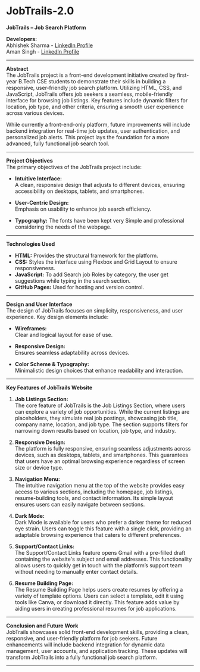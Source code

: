 # **JobTrails-2.0**

**JobTrails – Job Search Platform**

**Developers:**  
Abhishek Sharma - [LinkedIn Profile](www.linkedin.com/in/abhishek-sharma-16a8071b7)  
Aman Singh - [LinkedIn Profile](www.linkedin.com/in/aman-singh-96115a335)

---

**Abstract**  
The JobTrails project is a front-end development initiative created by first-year B.Tech CSE students to demonstrate their skills in building a responsive, user-friendly job search platform. Utilizing HTML, CSS, and JavaScript, JobTrails offers job seekers a seamless, mobile-friendly interface for browsing job listings. Key features include dynamic filters for location, job type, and other criteria, ensuring a smooth user experience across various devices.

While currently a front-end-only platform, future improvements will include backend integration for real-time job updates, user authentication, and personalized job alerts. This project lays the foundation for a more advanced, fully functional job search tool.

---

**Project Objectives**  
The primary objectives of the JobTrails project include:

- **Intuitive Interface:**  
  A clean, responsive design that adjusts to different devices, ensuring accessibility on desktops, tablets, and smartphones.

- **User-Centric Design:**  
  Emphasis on usability to enhance job search efficiency.
  
- **Typography:**
  The fonts have been kept very Simple and professional considering the needs of the webpage.

  

---

**Technologies Used**  
- **HTML:** Provides the structural framework for the platform.
- **CSS:** Styles the interface using Flexbox and Grid Layout to ensure responsiveness.
- **JavaScript:** To add Search job Roles by category, the user get suggestions while typing in the search section.
- **GitHub Pages:** Used for hosting and version control.

---

**Design and User Interface**  
The design of JobTrails focuses on simplicity, responsiveness, and user experience. Key design elements include:

- **Wireframes:**  
  Clear and logical layout for ease of use.

- **Responsive Design:**  
  Ensures seamless adaptability across devices.

- **Color Scheme & Typography:**  
  Minimalistic design choices that enhance readability and interaction.

---

**Key Features of JobTrails Website**

1. **Job Listings Section:**  
   The core feature of JobTrails is the Job Listings Section, where users can explore a variety of job opportunities. While the current listings are placeholders, they simulate real job postings, showcasing job title, company name, location, and job type. The section supports filters for narrowing down results based on location, job type, and industry.

2. **Responsive Design:**  
   The platform is fully responsive, ensuring seamless adjustments across devices, such as desktops, tablets, and smartphones. This guarantees that users have an optimal browsing experience regardless of screen size or device type.

3. **Navigation Menu:**  
   The intuitive navigation menu at the top of the website provides easy access to various sections, including the homepage, job listings, resume-building tools, and contact information. Its simple layout ensures users can easily navigate between sections.

4. **Dark Mode:**  
   Dark Mode is available for users who prefer a darker theme for reduced eye strain. Users can toggle this feature with a single click, providing an adaptable browsing experience that caters to different preferences.

5. **Support/Contact Links:**  
   The Support/Contact Links feature opens Gmail with a pre-filled draft containing the website's subject and email addresses. This functionality allows users to quickly get in touch with the platform’s support team without needing to manually enter contact details.

6. **Resume Building Page:**  
   The Resume Building Page helps users create resumes by offering a variety of template options. Users can select a template, edit it using tools like Canva, or download it directly. This feature adds value by aiding users in creating professional resumes for job applications.

---

**Conclusion and Future Work**  
JobTrails showcases solid front-end development skills, providing a clean, responsive, and user-friendly platform for job seekers. Future enhancements will include backend integration for dynamic data management, user accounts, and application tracking. These updates will transform JobTrails into a fully functional job search platform.

---

